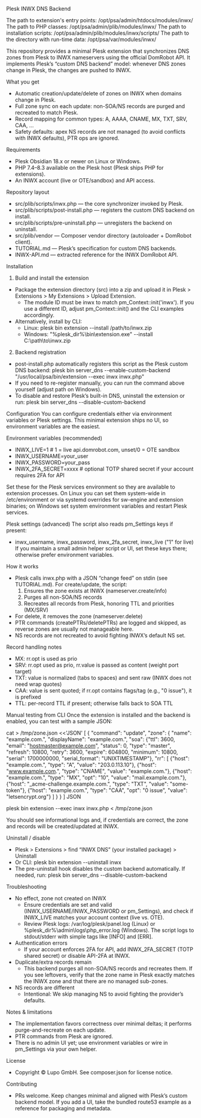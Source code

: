 Plesk INWX DNS Backend

The path to extension's entry points:           /opt/psa/admin/htdocs/modules/inwx/
The path to PHP classes:                        /opt/psa/admin/plib/modules/inwx/
The path to installation scripts:               /opt/psa/admin/plib/modules/inwx/scripts/
The path to the directory with run-time data:   /opt/psa/var/modules/inwx/


This repository provides a minimal Plesk extension that synchronizes DNS zones from Plesk to INWX nameservers using the official DomRobot API. It implements Plesk’s “custom DNS backend” model: whenever DNS zones change in Plesk, the changes are pushed to INWX.

What you get
- Automatic creation/update/delete of zones on INWX when domains change in Plesk.
- Full zone sync on each update: non-SOA/NS records are purged and recreated to match Plesk.
- Record mapping for common types: A, AAAA, CNAME, MX, TXT, SRV, CAA, …
- Safety defaults: apex NS records are not managed (to avoid conflicts with INWX defaults), PTR ops are ignored.

Requirements
- Plesk Obsidian 18.x or newer on Linux or Windows.
- PHP 7.4–8.3 available on the Plesk host (Plesk ships PHP for extensions).
- An INWX account (live or OTE/sandbox) and API access.

Repository layout
- src/plib/scripts/inwx.php — the core synchronizer invoked by Plesk.
- src/plib/scripts/post-install.php — registers the custom DNS backend on install.
- src/plib/scripts/pre-uninstall.php — unregisters the backend on uninstall.
- src/plib/vendor — Composer vendor directory (autoloader + DomRobot client).
- TUTORIAL.md — Plesk’s specification for custom DNS backends.
- INWX-API.md — extracted reference for the INWX DomRobot API.

Installation
1) Build and install the extension
- Package the extension directory (src) into a zip and upload it in Plesk > Extensions > My Extensions > Upload Extension.
  - The module ID must be inwx to match pm_Context::init('inwx'). If you use a different ID, adjust pm_Context::init() and the CLI examples accordingly.
- Alternatively, install by CLI:
  - Linux: plesk bin extension --install /path/to/inwx.zip
  - Windows: "%plesk_dir%\bin\extension.exe" --install C:\path\to\inwx.zip

2) Backend registration
- post-install.php automatically registers this script as the Plesk custom DNS backend:
  plesk bin server_dns --enable-custom-backend \
    "/usr/local/psa/bin/extension --exec inwx inwx.php"
- If you need to re-register manually, you can run the command above yourself (adjust path on Windows).
- To disable and restore Plesk’s built-in DNS, uninstall the extension or run:
  plesk bin server_dns --disable-custom-backend

Configuration
You can configure credentials either via environment variables or Plesk settings. This minimal extension ships no UI, so environment variables are the easiest.

Environment variables (recommended)
- INWX_LIVE=1            # 1 = live api.domrobot.com, unset/0 = OTE sandbox
- INWX_USERNAME=your_user
- INWX_PASSWORD=your_pass
- INWX_2FA_SECRET=xxxx   # optional TOTP shared secret if your account requires 2FA for API

Set these for the Plesk services environment so they are available to extension processes. On Linux you can set them system-wide in /etc/environment or via systemd overrides for sw-engine and extension binaries; on Windows set system environment variables and restart Plesk services.

Plesk settings (advanced)
The script also reads pm_Settings keys if present:
- inwx_username, inwx_password, inwx_2fa_secret, inwx_live ("1" for live)
If you maintain a small admin helper script or UI, set these keys there; otherwise prefer environment variables.

How it works
- Plesk calls inwx.php with a JSON “change feed” on stdin (see TUTORIAL.md). For create/update, the script:
  1) Ensures the zone exists at INWX (nameserver.create/info)
  2) Purges all non-SOA/NS records
  3) Recreates all records from Plesk, honoring TTL and priorities (MX/SRV)
- For delete, it removes the zone (nameserver.delete)
- PTR commands (createPTRs/deletePTRs) are logged and skipped, as reverse zones are usually not manageable here.
- NS records are not recreated to avoid fighting INWX’s default NS set.

Record handling notes
- MX: rr.opt is used as prio
- SRV: rr.opt used as prio, rr.value is passed as content (weight port target)
- TXT: value is normalized (tabs to spaces) and sent raw (INWX does not need wrap quotes)
- CAA: value is sent quoted; if rr.opt contains flags/tag (e.g., "0 issue"), it is prefixed
- TTL: per-record TTL if present; otherwise falls back to SOA TTL

Manual testing from CLI
Once the extension is installed and the backend is enabled, you can test with a sample JSON:

cat > /tmp/zone.json <<'JSON'
[
  {
    "command": "update",
    "zone": {
      "name": "example.com.",
      "displayName": "example.com.",
      "soa": {"ttl": 3600, "email": "hostmaster@example.com", "status": 0, "type": "master", "refresh": 10800, "retry": 3600, "expire": 604800, "minimum": 10800, "serial": 1700000000, "serial_format": "UNIXTIMESTAMP"},
      "rr": [
        {"host": "example.com.", "type": "A",   "value": "203.0.113.10"},
        {"host": "www.example.com.", "type": "CNAME", "value": "example.com."},
        {"host": "example.com.", "type": "MX",  "opt": "10", "value": "mail.example.com."},
        {"host": "_acme-challenge.example.com.", "type": "TXT", "value": "some-token"},
        {"host": "example.com.", "type": "CAA", "opt": "0 issue", "value": "letsencrypt.org"}
      ]
    }
  }
]
JSON

plesk bin extension --exec inwx inwx.php < /tmp/zone.json

You should see informational logs and, if credentials are correct, the zone and records will be created/updated at INWX.

Uninstall / disable
- Plesk > Extensions > find “INWX DNS” (your installed package) > Uninstall
- Or CLI: plesk bin extension --uninstall inwx
- The pre-uninstall hook disables the custom backend automatically. If needed, run:
  plesk bin server_dns --disable-custom-backend

Troubleshooting
- No effect, zone not created on INWX
  - Ensure credentials are set and valid (INWX_USERNAME/INWX_PASSWORD or pm_Settings), and check if INWX_LIVE matches your account context (live vs. OTE).
  - Review Plesk logs: /var/log/plesk/panel.log (Linux) or %plesk_dir%\admin\logs\php_error.log (Windows). The script logs to stdout/stderr with simple tags like [INFO] and [ERR].
- Authentication errors
  - If your account enforces 2FA for API, add INWX_2FA_SECRET (TOTP shared secret) or disable API-2FA at INWX.
- Duplicate/extra records remain
  - This backend purges all non-SOA/NS records and recreates them. If you see leftovers, verify that the zone name in Plesk exactly matches the INWX zone and that there are no managed sub-zones.
- NS records are different
  - Intentional: We skip managing NS to avoid fighting the provider’s defaults.

Notes & limitations
- The implementation favors correctness over minimal deltas; it performs purge-and-recreate on each update.
- PTR commands from Plesk are ignored.
- There is no admin UI yet; use environment variables or wire in pm_Settings via your own helper.

License
- Copyright © Lupo GmbH. See composer.json for license notice.

Contributing
- PRs welcome. Keep changes minimal and aligned with Plesk’s custom backend model. If you add a UI, take the bundled route53 example as a reference for packaging and metadata.
